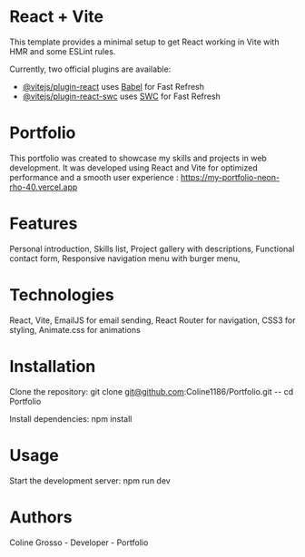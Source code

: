 # React + Vite

This template provides a minimal setup to get React working in Vite with HMR and some ESLint rules.

Currently, two official plugins are available:

- [@vitejs/plugin-react](https://github.com/vitejs/vite-plugin-react/blob/main/packages/plugin-react/README.md) uses [Babel](https://babeljs.io/) for Fast Refresh
- [@vitejs/plugin-react-swc](https://github.com/vitejs/vite-plugin-react-swc) uses [SWC](https://swc.rs/) for Fast Refresh

# Portfolio
This portfolio was created to showcase my skills and projects in web development. It was developed using React and Vite for optimized performance and a smooth user experience : https://my-portfolio-neon-rho-40.vercel.app

# Features
Personal introduction,
Skills list,
Project gallery with descriptions,
Functional contact form,
Responsive navigation menu with burger menu,

# Technologies
React,
Vite,
EmailJS for email sending,
React Router for navigation,
CSS3 for styling,
Animate.css for animations

# Installation
Clone the repository:
  git clone git@github.com:Coline1186/Portfolio.git -- 
  cd Portfolio
  
Install dependencies:
  npm install

# Usage
Start the development server:
  npm run dev

# Authors
Coline Grosso - Developer - Portfolio
